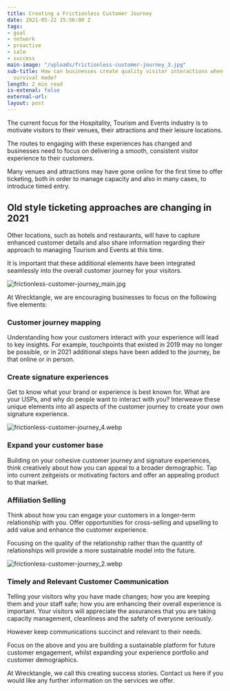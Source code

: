 ```yaml
---
title: Creating a Frictionless Customer Journey
date: 2021-05-22 15:56:00 Z
tags:
- goal
- network
- proactive
- sale
- success
main-image: "/uploads/frictionless-customer-journey_3.jpg"
sub-title: How can businesses create quality visitor interactions when they are in
  survival mode?
length: 2 min read
is-extenal: false
external-url: 
layout: post
---
```


The current focus for the Hospitality, Tourism and Events industry is to motivate visitors to their venues, their attractions and their leisure locations.

The routes to engaging with these experiences has changed and businesses need to focus on delivering a smooth, consistent visitor experience to their customers.

Many venues and attractions may have gone online for the first time to offer ticketing, both in order to manage capacity and also in many cases, to introduce timed entry.

## Old style ticketing approaches are changing in 2021

Other locations, such as hotels and restaurants, will have to capture enhanced customer details and also share information regarding their approach to managing Tourism and Events at this time.

It is important that these additional elements have been integrated seamlessly into the overall customer journey for your visitors.

![frictionless-customer-journey_main.jpg](/uploads/frictionless-customer-journey_main.jpg)

At Wrecktangle, we are encouraging businesses to focus on the following five elements:

### Customer journey mapping

Understanding how your customers interact with your experience will lead to key insights. For example, touchpoints that existed in 2019 may no longer be possible, or in 2021 additional steps have been added to the journey, be that online or in person.

### Create signature experiences

Get to know what your brand or experience is best known for. What are your USPs, and why do people want to interact with you? Interweave these unique elements into all aspects of the customer journey to create your own signature experience.

![frictionless-customer-journey_4.webp](/uploads/frictionless-customer-journey_4.jpg)

### Expand your customer base

Building on your cohesive customer journey and signature experiences, think creatively about how you can appeal to a broader demographic. Tap into current zeitgeists or motivating factors and offer an appealing product to that market.

### Affiliation Selling

Think about how you can engage your customers in a longer-term relationship with you. Offer opportunities for cross-selling and upselling to add value and enhance the customer experience.

Focusing on the quality of the relationship rather than the quantity of relationships will provide a more sustainable model into the future.

![frictionless-customer-journey_2.webp](/uploads/frictionless-customer-journey_2.jpg)

### Timely and Relevant Customer Communication

Telling your visitors why you have made changes; how you are keeping them and your staff safe; how you are enhancing their overall experience is important. Your visitors will appreciate the assurances that you are taking capacity management, cleanliness and the safety of everyone seriously.

However keep communications succinct and relevant to their needs.

Focus on the above and you are building a sustainable platform for future customer engagement, whilst expanding your experience portfolio and customer demographics.

At Wrecktangle, we call this creating success stories.
Contact us here if you would like any further information on the services we offer.